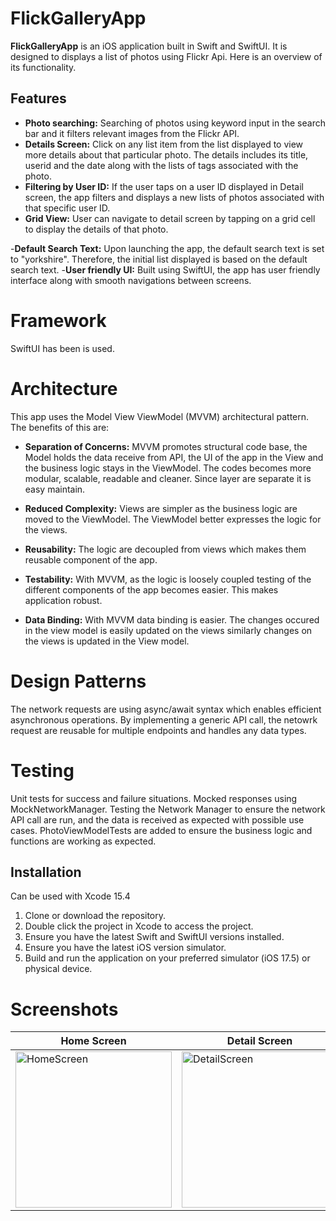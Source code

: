 # FlickGalleryApp

**FlickGalleryApp** is an iOS application built in Swift and SwiftUI. It is designed to displays a list of photos using Flickr Api. Here is an overview of its functionality. 

## Features

- **Photo searching:** Searching of photos using keyword input in the search bar  and it filters relevant images from the Flickr API. 
- **Details Screen:** Click on any list item from the list displayed to view more details about that particular photo. The details includes its title, userid and the date along with the lists of tags associated with the photo.
- **Filtering by User ID:** If the user taps on a user ID displayed in Detail screen, the app filters and displays a new lists of photos associated with that specific user ID.
- **Grid View:** User can navigate to detail screen by tapping on a grid cell to display the details of that photo. 
 
-**Default Search Text:** Upon launching the app, the default search text is set to "yorkshire". Therefore, the initial list displayed is based on the default search text. 
-**User friendly UI:** Built using SwiftUI, the app has user friendly interface along with smooth navigations between screens. 

# Framework
SwiftUI has been is used. 


# Architecture

This app uses the Model View ViewModel (MVVM) architectural pattern. The benefits of this are:

- **Separation of Concerns:** MVVM promotes structural code base, the Model holds the data receive from API, the UI of the app in the View and the business logic stays in the ViewModel. The codes becomes more modular, scalable, readable and cleaner. Since layer are separate it is easy maintain. 

- **Reduced Complexity:** Views are simpler as the business logic are moved to the ViewModel. The ViewModel better expresses the logic for the views.

- **Reusability:** The logic are decoupled from views which makes them reusable component of the app. 

- **Testability:** With MVVM, as the logic is loosely coupled testing of the different components of the app becomes easier. This makes application robust. 

- **Data Binding:** With MVVM data binding is easier. The changes occured in the view model is easily updated on the views similarly changes on the views is updated in the View model.  


# Design Patterns
The network requests are using async/await syntax which enables efficient asynchronous operations. By implementing a generic API call, the netowrk request are reusable for multiple endpoints and handles any data types.


# Testing
Unit tests for success and failure situations. Mocked responses using MockNetworkManager. Testing the Network Manager to ensure the network API call are run, and the data is received as expected with possible use cases. PhotoViewModelTests are added to ensure the business logic and functions are working as expected.

## Installation

Can be used with Xcode 15.4 

1. Clone or download the repository.
2. Double click the project in Xcode to access the project.
3. Ensure you have the latest Swift and SwiftUI versions installed.
4. Ensure you have the latest iOS version simulator.
5. Build and run the application on your preferred simulator (iOS 17.5) or physical device.


# Screenshots

| Home Screen | Detail Screen | UserID Screen | Unit tests |
|-------------|---------------|---------------|------------|
| <img width="250" alt="HomeScreen" src="https://github.com/sandhya-2/FlickGallery/assets/15943310/d3e45c98-5d50-4c6b-8aaf-7312bc72ac50"> | <img width="250" alt="DetailScreen" src="https://github.com/sandhya-2/FlickGallery/assets/15943310/c01d4c1b-33a3-46cd-851c-d2b189b82760"> | <img width="250" alt="GridView" src="https://github.com/sandhya-2/FlickGallery/assets/15943310/94e65653-d732-4c7e-8921-bae8e47be6d0"> | <img width="250" alt="UnitTests" src="https://github.com/sandhya-2/FlickGallery/assets/15943310/db60fbcf-5e0e-4d7d-b143-719beeb1e721"> |

